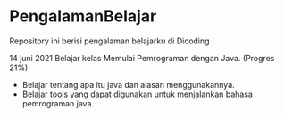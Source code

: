 # PengalamanBelajar
Repository ini berisi pengalaman belajarku di Dicoding

14 juni 2021
Belajar kelas Memulai Pemrograman dengan Java. (Progres 21%)

* Belajar tentang apa itu java dan alasan menggunakannya.
* Belajar tools yang dapat digunakan untuk menjalankan bahasa pemrograman java.
